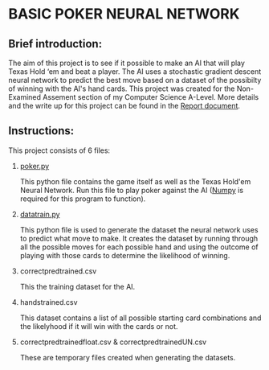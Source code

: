 BASIC POKER NEURAL NETWORK
==========================

Brief introduction:
-------------------

The aim of this project is to see if it possible to make an AI that will
play Texas Hold ‘em and beat a player. The AI uses a stochastic gradient 
descent neural network to predict the best move based on a dataset of the 
possibilty of winning with the AI's hand cards. This project was created 
for the Non-Examined Assement section of my Computer Science A-Level. More 
details and the write up for this project can be found in the [Report document](https://github.com/snowsnooks/poker-neuralnet/blob/master/Report.pdf).
  

Instructions:
-----------------

This project consists of 6 files:
1. [poker.py](https://github.com/snowsnooks/poker-neuralnet/blob/master/poker.py)

   This python file contains the game itself as well as the Texas Hold'em 
   Neural Network. Run this file to play poker against the AI ([Numpy](https://numpy.org/) is 
   required for this program to function).

2. [datatrain.py](https://github.com/snowsnooks/poker-neuralnet/blob/master/datatrain.py)

   This python file is used to generate the dataset the neural network uses
   to predict what move to make. It creates the dataset by running through
   all the possible moves for each possible hand and using the outcome of
   playing with those cards to determine the likelihood of winning.

3. correctpredtrained.csv
   
   This the training dataset for the AI.

4. handstrained.csv
   
   This dataset contains a list of all possible starting card combinations 
   and the likelyhood if it will win with the cards or not.

5. correctpredtrainedfloat.csv & correctpredtrainedUN.csv
   
   These are temporary files created when generating the datasets.
